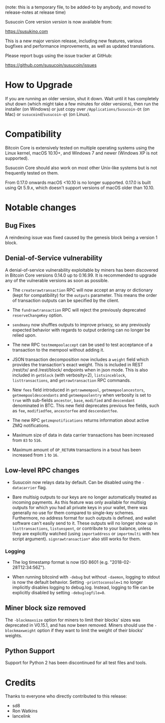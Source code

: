 (note: this is a temporary file, to be added-to by anybody, and moved to
release-notes at release time)

Susucoin Core version *version* is now available from:

  <https://susukino.com>

This is a new major version release, including new features, various bugfixes
and performance improvements, as well as updated translations.

Please report bugs using the issue tracker at GitHub:

  <https://github.com/susucoin/susucoin/issues>

How to Upgrade
==============

If you are running an older version, shut it down. Wait until it has completely
shut down (which might take a few minutes for older versions), then run the
installer (on Windows) or just copy over `/Applications/Susucoin-Qt` (on Mac)
or `susucoind`/`susucoin-qt` (on Linux).

Compatibility
==============

Bitcoin Core is extensively tested on multiple operating systems using
the Linux kernel, macOS 10.10+, and Windows 7 and newer (Windows XP is not supported).

Susucoin Core should also work on most other Unix-like systems but is not
frequently tested on them.

From 0.17.0 onwards macOS <10.10 is no longer supported. 0.17.0 is built using Qt 5.9.x, which doesn't
support versions of macOS older than 10.10.

Notable changes
===============

Bug Fixes
---------

A reindexing issue was fixed caused by the genesis block being a version 1 block.

Denial-of-Service vulnerability
-------------------------------

A denial-of-service vulnerability exploitable by miners has been discovered in
Bitcoin Core versions 0.14.0 up to 0.16.99. It is recommended to upgrade any of
the vulnerable versions as soon as possible. 

- The `createrawtransaction` RPC will now accept an array or dictionary (kept for compatibility) for the `outputs` parameter. This means the order of transaction outputs can be specified by the client.
- The `fundrawtransaction` RPC will reject the previously deprecated `reserveChangeKey` option.
- `sendmany` now shuffles outputs to improve privacy, so any previously expected behavior with regards to output ordering can no longer be relied upon.
- The new RPC `testmempoolaccept` can be used to test acceptance of a transaction to the mempool without adding it.
- JSON transaction decomposition now includes a `weight` field which provides
  the transaction's exact weight. This is included in REST /rest/tx/ and
  /rest/block/ endpoints when in json mode. This is also included in `getblock`
  (with verbosity=2), `listsinceblock`, `listtransactions`, and
  `getrawtransaction` RPC commands.
- New `fees` field introduced in `getrawmempool`, `getmempoolancestors`, `getmempooldescendants` and
   `getmempoolentry` when verbosity is set to `true` with sub-fields `ancestor`, `base`, `modified`
   and `descendant` denominated in BTC. This new field deprecates previous fee fields, such as
   `fee`, `modifiedfee`, `ancestorfee` and `descendantfee`.
- The new RPC `getzmqnotifications` returns information about active ZMQ
  notifications.

- Maximum size of data in data carrier transactions has been increased from
  `83` to `516`.

- Maximum amount of `OP_RETURN` transactions in a txout has been increased 
  from `1` to `16`.

Low-level RPC changes
---------------------

- Susucoin now relays data by default. Can be disabled using the 
  `-datacarrier` flag.

- Bare multisig outputs to our keys are no longer automatically treated as
  incoming payments. As this feature was only available for multisig outputs for
  which you had all private keys in your wallet, there was generally no use for
  them compared to single-key schemes. Furthermore, no address format for such
  outputs is defined, and wallet software can't easily send to it. These outputs
  will no longer show up in `listtransactions`, `listunspent`, or contribute to
  your balance, unless they are explicitly watched (using `importaddress` or
  `importmulti` with hex script argument). `signrawtransaction*` also still
  works for them.

### Logging

- The log timestamp format is now ISO 8601 (e.g. "2018-02-28T12:34:56Z").

- When running bitcoind with `-debug` but without `-daemon`, logging to stdout
  is now the default behavior. Setting `-printtoconsole=1` no longer implicitly
  disables logging to debug.log. Instead, logging to file can be explicitly disabled
  by setting `-debuglogfile=0`.

Miner block size removed
------------------------

The `-blockmaxsize` option for miners to limit their blocks' sizes was
deprecated in V0.15.1, and has now been removed. Miners should use the
`-blockmaxweight` option if they want to limit the weight of their blocks'
weights.

Python Support
--------------

Support for Python 2 has been discontinued for all test files and tools.

Credits
=======

Thanks to everyone who directly contributed to this release:
  - sd8
  - Ron Watkins
  - lancelink

